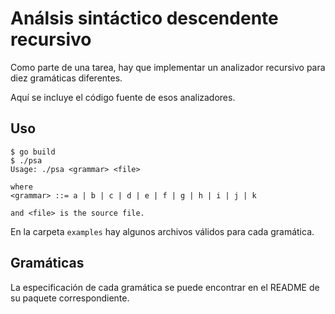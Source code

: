 # Análsis sintáctico descendente recursivo

Como parte de una tarea, hay que implementar un analizador recursivo para diez
gramáticas diferentes.

Aquí se incluye el código fuente de esos analizadores.

## Uso

```console
$ go build
$ ./psa
Usage: ./psa <grammar> <file>

where
<grammar> ::= a | b | c | d | e | f | g | h | i | j | k

and <file> is the source file.
```

En la carpeta `examples` hay algunos archivos válidos para cada gramática.

## Gramáticas

La especificación de cada gramática se puede encontrar en el README de su
paquete correspondiente.

